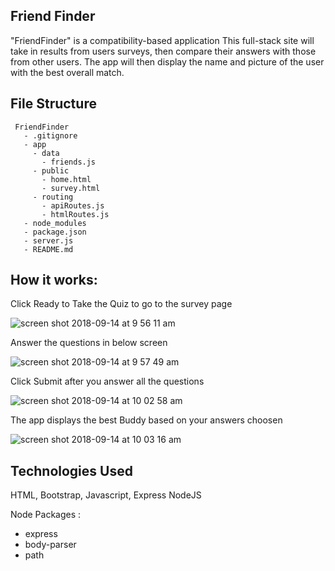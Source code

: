 ## Friend Finder

"FriendFinder" is a compatibility-based application This full-stack site will take in results from users surveys, then compare their answers with those from other users. The app will then display the name and picture of the user with the best overall match.

## File Structure

```
 FriendFinder
   - .gitignore
   - app
     - data
       - friends.js
     - public
       - home.html
       - survey.html
     - routing
       - apiRoutes.js
       - htmlRoutes.js
   - node_modules
   - package.json
   - server.js
   - README.md
```

## How it works:

Click Ready to Take the Quiz to go to the survey page

![screen shot 2018-09-14 at 9 56 11 am](https://user-images.githubusercontent.com/37693981/45554466-8117ca00-b804-11e8-9859-2ca8216d8f8c.png)

Answer the questions in below screen

![screen shot 2018-09-14 at 9 57 49 am](https://user-images.githubusercontent.com/37693981/45554558-c0461b00-b804-11e8-9a51-6b28ee38e21d.png)

Click Submit after you answer all the questions

![screen shot 2018-09-14 at 10 02 58 am](https://user-images.githubusercontent.com/37693981/45554938-790c5a00-b805-11e8-99a5-4f020eb91479.png)

The app displays the best Buddy based on your answers choosen

![screen shot 2018-09-14 at 10 03 16 am](https://user-images.githubusercontent.com/37693981/45554922-727de280-b805-11e8-9c27-9b43e9343c12.png)

## Technologies Used

HTML,
Bootstrap,
Javascript,
Express
NodeJS

Node Packages :

- express
- body-parser
- path
